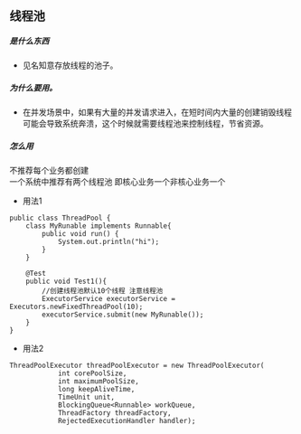 线程池
---
##### 是什么东西
- 见名知意存放线程的池子。

##### 为什么要用。
- 在并发场景中，如果有大量的并发请求进入，在短时间内大量的创建销毁线程可能会导致系统奔溃，这个时候就需要线程池来控制线程，节省资源。

##### 怎么用 
不推荐每个业务都创建 <br/>
一个系统中推荐有两个线程池 即核心业务一个非核心业务一个
- 用法1 
```
public class ThreadPool {
    class MyRunable implements Runnable{
        public void run() {
            System.out.println("hi");
        }
    }

    @Test
    public void Test1(){
        //创建线程池默认10个线程 注意线程池 
        ExecutorService executorService = Executors.newFixedThreadPool(10);
        executorService.submit(new MyRunable());
    }
}
```

- 用法2
```
ThreadPoolExecutor threadPoolExecutor = new ThreadPoolExecutor( 
            int corePoolSize,
            int maximumPoolSize,
            long keepAliveTime,
            TimeUnit unit,
            BlockingQueue<Runnable> workQueue,
            ThreadFactory threadFactory,
            RejectedExecutionHandler handler);
```